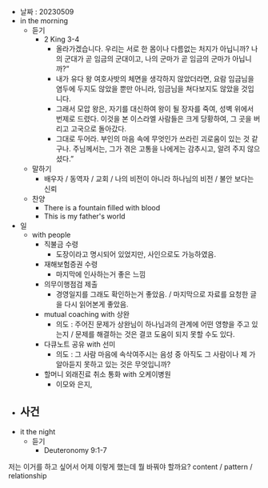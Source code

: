 - 날짜 : 20230509
- in the morning
	- 듣기
		- 2 King 3-4
			- 올라가겠습니다. 우리는 서로 한 몸이나 다름없는 처지가 아닙니까? 나의 군대가 곧 임금의 군대이고, 나의 군마가 곧 임금의 군마가 아닙니까?” 
			- 내가 유다 왕 여호사밧의 체면을 생각하지 않았더라면, 요람 임금님을 염두에 두지도 않았을 뿐만 아니라, 임금님을 쳐다보지도 않았을 것입니다. 
			- 그래서 모압 왕은, 자기를 대신하여 왕이 될 장자를 죽여, 성벽 위에서 번제로 드렸다. 이것을 본 이스라엘 사람들은 크게 당황하여, 그 곳을 버리고 고국으로 돌아갔다. 
			- 그대로 두어라. 부인의 마음 속에 무엇인가 쓰라린 괴로움이 있는 것 같구나. 주님께서는, 그가 겪은 고통을 나에게는 감추시고, 알려 주지 않으셨다.” 
	- 말하기
		- 배우자 / 동역자 / 교회 / 나의 비전이 아니라 하나님의 비전 / 불안 보다는 신뢰
	- 찬양
		- There is a fountain filled with blood
		- This is my father's world
- 일
	- with people
		- 직불금 수령
			- 도장이라고 명시되어 있었지만, 사인으로도 가능하였음.
		- 재해보험증권 수령
			- 마지막에 인사하는거 좋은 느낌
		- 의무이행점검 제출
			- 경영일지를 그래도 확인하는거 좋았음. / 마지막으로 자료를 요청한 글을 다시 읽어본게 좋았음.
		- mutual coaching with 상완
			- 의도 : 주어진 문제가 상완님이 하나님과의 관계에 어떤 영향을 주고 있는지 / 문제를 해결하는 것은 결코 도움이 되지 못할 수도 있다.
		- 다큐노트 공유 with 선미
			- 의도 : 그 사람 마음에 속삭여주시는 음성 중 아직도 그 사람이나 제 가 알아듣지 못하고 있는 것은 무엇입니까?
		- 할머니 외래진료 취소 통화 with 오케이병원
			- 이모와 은지, 
- 사건
	- 
- it the night
	- 듣기
		- Deuteronomy  9:1-7



저는 이거를 하고 싶어서 어제 이렇게 했는데 뭘 바꿔야 할까요?
content / pattern / relationship
